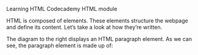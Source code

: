 Learning HTML Codecademy HTML module






HTML is composed of elements. These elements structure the webpage and define its content. Let’s take a look at how they’re written.

The diagram to the right displays an HTML paragraph element. As we can see, the paragraph element is made up of:
<!-- 
An opening tag (<p>)

The content (“Hello World!” text)
A closing tag (</p>)
A tag and the content between it is called an HTML element. There are many tags that we can use to organize and display text and other types of content, like images.

Let’s quickly review each part of the element pictured:

HTML element (or simply, element) — a unit of content in an HTML document formed by HTML tags and the text or media it contains.

HTML Tag — the element name, surrounded by an opening (<) and closing (>) angle bracket.

Opening Tag — the first HTML tag used to start an HTML element. The tag type is surrounded by opening and closing angle brackets.

Content — The information (text or other elements) contained between the opening and closing tags of an HTML element.

Closing tag — the second HTML tag used to end an HTML element. Closing tags have a forward slash (/) inside of them, directly after the left angle bracket. -->
